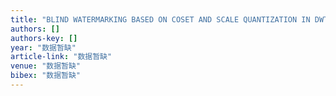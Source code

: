 ```yaml
---
title: "BLIND WATERMARKING BASED ON COSET AND SCALE QUANTIZATION IN DWT DOMAIN"
authors: []
authors-key: []
year: "数据暂缺"
article-link: "数据暂缺"
venue: "数据暂缺"
bibex: "数据暂缺"
---
```


